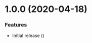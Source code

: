 # 1.0.0 (2020-04-18)


### Features

* Initial release ([](https://github.com/Alorel/rollup-scss-plugin/commit/655150a093e0e4968df0b21029fd41e589e9d833))

